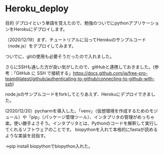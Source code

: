 # Heroku_deploy
目的
デプロイという単語を覚えたので、勉強のついでにpythonアプリケーションをHerokuにデプロイします。

（2020/12/19）まず、チュートリアルに沿ってHerokuのサンプルコード（node.js）をデプロイしてみます。　　

ついでに、gitの使用も必要そうだったので入れました。 

さらにSSHも通した方が良い気がしたので、gitHubと連携しておきました。(参考：「GitHub に SSH で接続する」https://docs.github.com/ja/free-pro-team@latest/github/authenticating-to-github/connecting-to-github-with-ssh) 

node.jsのサンプルコードをforkしてとりあえず、Herokuにデプロイできました。 
 
 (2020/12/20）pycharmを導入した。「venv」（仮想環境を作成するためのモジュール）や「pip」（パッケージ管理ツール）、インタプリタの管理がめっちゃ楽。使い勝手よさそう。インタプリタとは、Pythonのコードを解釈して実行してくれるソフトウェアのことです。
 biopythonを入れて本格的にfastaが読めるような実装を目指す。
 
→pip install biopythonでbiopython入れた。
